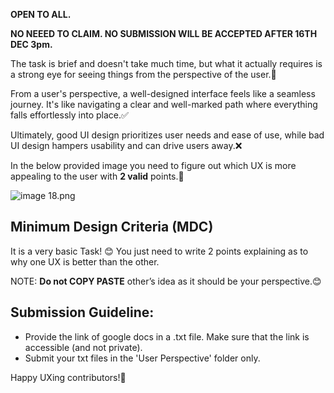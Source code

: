 **OPEN TO ALL.**

**NO NEEED TO CLAIM. NO SUBMISSION WILL BE ACCEPTED AFTER 16TH DEC 3pm.**

The task is brief and doesn't take much time, but what it actually requires is a strong eye for seeing things from the perspective of the user.👀

From a user's perspective, a well-designed interface feels like a seamless journey. It's like navigating a clear and well-marked path where everything falls effortlessly into place.✅

Ultimately, good UI design prioritizes user needs and ease of use, while bad UI design hampers usability and can drive users away.❌

In the below provided image you need to figure out which UX is more appealing to the user with **2 valid** points.🤔

![image 18.png](https://prod-files-secure.s3.us-west-2.amazonaws.com/fce54777-e8a0-42d6-a59f-9af34e4c1bd4/80f5eb32-6767-4fc3-8012-94c4dd7d44ae/image_18.png)


## Minimum Design Criteria (MDC)

It is a very basic Task! 😊 You just need to write 2 points explaining as to why one UX is better than the other.

NOTE: **Do not COPY PASTE** other’s idea as it should be your perspective.😊

## Submission Guideline:

- Provide the link of google docs in a .txt file. Make sure that the link is accessible (and not private).
- Submit your txt files in the 'User Perspective' folder only.

Happy UXing contributors!🚀
